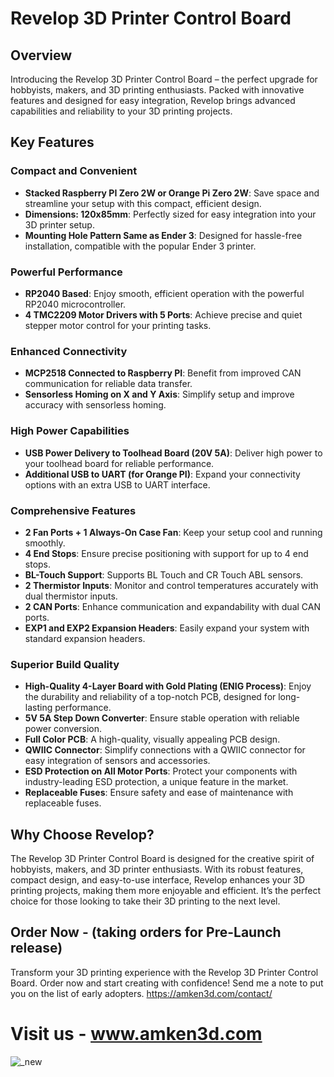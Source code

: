 # Revelop 3D Printer Control Board

## Overview

Introducing the Revelop 3D Printer Control Board – the perfect upgrade for hobbyists, makers, and 3D printing enthusiasts. Packed with innovative features and designed for easy integration, Revelop brings advanced capabilities and reliability to your 3D printing projects.

## Key Features

### Compact and Convenient
- **Stacked Raspberry PI Zero 2W or Orange Pi Zero 2W**: Save space and streamline your setup with this compact, efficient design.
- **Dimensions: 120x85mm**: Perfectly sized for easy integration into your 3D printer setup.
- **Mounting Hole Pattern Same as Ender 3**: Designed for hassle-free installation, compatible with the popular Ender 3 printer.

### Powerful Performance
- **RP2040 Based**: Enjoy smooth, efficient operation with the powerful RP2040 microcontroller.
- **4 TMC2209 Motor Drivers with 5 Ports**: Achieve precise and quiet stepper motor control for your printing tasks.

### Enhanced Connectivity
- **MCP2518 Connected to Raspberry PI**: Benefit from improved CAN communication for reliable data transfer.
- **Sensorless Homing on X and Y Axis**: Simplify setup and improve accuracy with sensorless homing.

### High Power Capabilities
- **USB Power Delivery to Toolhead Board (20V 5A)**: Deliver high power to your toolhead board for reliable performance.
- **Additional USB to UART (for Orange PI)**: Expand your connectivity options with an extra USB to UART interface.

### Comprehensive Features
- **2 Fan Ports + 1 Always-On Case Fan**: Keep your setup cool and running smoothly.
- **4 End Stops**: Ensure precise positioning with support for up to 4 end stops.
- **BL-Touch Support**: Supports BL Touch and CR Touch ABL sensors.
- **2 Thermistor Inputs**: Monitor and control temperatures accurately with dual thermistor inputs.
- **2 CAN Ports**: Enhance communication and expandability with dual CAN ports.
- **EXP1 and EXP2 Expansion Headers**: Easily expand your system with standard expansion headers.

### Superior Build Quality
- **High-Quality 4-Layer Board with Gold Plating (ENIG Process)**: Enjoy the durability and reliability of a top-notch PCB, designed for long-lasting performance.
- **5V 5A Step Down Converter**: Ensure stable operation with reliable power conversion.
- **Full Color PCB**: A high-quality, visually appealing PCB design.
- **QWIIC Connector**: Simplify connections with a QWIIC connector for easy integration of sensors and accessories.
- **ESD Protection on All Motor Ports**: Protect your components with industry-leading ESD protection, a unique feature in the market.
- **Replaceable Fuses**: Ensure safety and ease of maintenance with replaceable fuses.

## Why Choose Revelop?

The Revelop 3D Printer Control Board is designed for the creative spirit of hobbyists, makers, and 3D printer enthusiasts. With its robust features, compact design, and easy-to-use interface, Revelop enhances your 3D printing projects, making them more enjoyable and efficient. It’s the perfect choice for those looking to take their 3D printing to the next level.

## Order Now - (taking orders for Pre-Launch release)

Transform your 3D printing experience with the Revelop 3D Printer Control Board. Order now and start creating with confidence!
Send me a note to put you on the list of early adopters. 
https://amken3d.com/contact/

# Visit us - www.amken3d.com

![_new](https://github.com/amken3d/Revelop/assets/166057890/2a12e996-28ce-4696-920c-ab81bc72b913)
